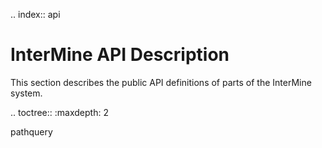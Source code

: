 .. index:: api

InterMine API Description
=========================

This section describes the public API definitions of parts of the InterMine system.

.. toctree::
  :maxdepth: 2

  pathquery


